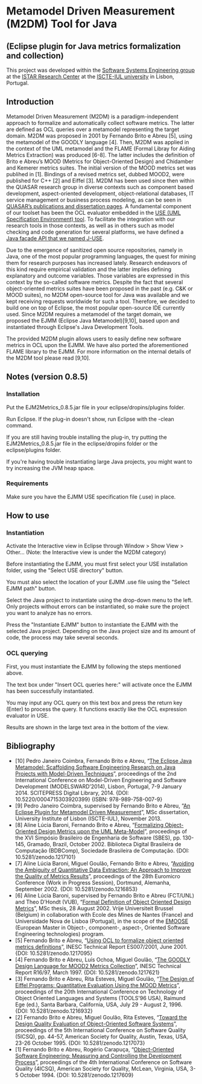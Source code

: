 # Metamodel Driven Measurement (M2DM) Tool for Java
## (Eclipse plugin for Java metrics formalization and collection)
This project was developed within the [Software Systems Engineering group](https://ciencia.iscte-iul.pt/centres/istar-iul/groups/sse) at the [ISTAR Research Center](https://ciencia.iscte-iul.pt/centres/istar-iul) at the [ISCTE-IUL university](https://www.iscte-iul.pt/) in Lisbon, Portugal.

## Introduction
Metamodel Driven Measurement (M2DM) is a paradigm-independent approach to formalize and automatically collect software metrics. The latter are defined as OCL queries over a metamodel representing the target domain. M2DM was proposed in 2001 by Fernando Brito e Abreu [5], using the metamodel of the GOODLY language [4]. Then, M2DM was applied in the context of the UML metamodel and the FLAME (Formal Libray for Aiding Metrics Extraction) was produced [6-8]. The latter includes the definition of Brito e Abreu’s MOOD (Metrics for Object-Oriented Design) and Chidamber and Kemerer metrics suites. The initial version of the MOOD metrics set was publihed in [1]. Bindings of a revised metrics set, dubbed MOOD2, were published for C++ [2] and Eiffel [3]. M2DM has been used since then within the QUASAR research group in diverse contexts such as component based development, aspect-oriented development, object-relational databases, IT service management or business process modeling, as can be seen in [QUASAR’s publications and dissertation pages](https://sites.google.com/site/quasarresearchgroup/). A fundamental component of our toolset has been the OCL evaluator embedded in the [USE (UML Specification Environment) tool](https://sourceforge.net/projects/useocl/). To facilitate the integration with our research tools in those contexts, as well as in others such as model checking and code generation for several platforms, we have defined a [Java façade API that we named J-USE](https://github.com/quasarresearchgroup/j-use).

Due to the emergence of sanitized open source repositories, namely in Java, one of the most popular programming languages, the quest for mining them for research purposes has increased lately. Research endeavors of this kind require empirical validation and the latter implies defining explanatory and outcome variables. Those variables are expressed in this context by the so-called software metrics. Despite the fact that several object-oriented metrics suites have been proposed in the past (e.g. C&K or MOOD suites), no M2DM open-source tool for Java was available and we kept receiving requests worldwide for such a tool. Therefore, we decided to build one on top of Eclipse, the most popular open-source IDE currently used. Since M2DM requires a metamodel of the target domain, we proposed the EJMM (Eclipse Java Metamodel)[9,10], based upon and instantiated through Eclipse's Java Development Tools.

The provided M2DM plugin allows users to easily define new software metrics in OCL upon the EJMM. We have also ported the aforementioned FLAME library to the EJMM. For more information on the internal details of the M2DM tool please read [9,10]. 

## Notes (version 0.8.5)
### Installation
Put the EJM2Metrics_0.8.5.jar file in your eclipse/dropins/plugins folder.

Run Eclipse. If the plug-in doesn't show, run Eclipse with the -clean command.

If you are still having trouble installing the plug-in, try putting the EJM2Metrics_0.8.5.jar file in the eclipse/dropins folder or the eclipse/plugins folder.

If you're having trouble instantiating large Java projects, you might want to try increasing the JVM heap space.

### Requirements
Make sure you have the EJMM USE specification file (.use) in place.

## How to use
### Instantiation
Activate the Interactive view in Eclipse through Window > Show View > Other... (Note: the Interactive view is under the M2DM category)

Before instantiating the EJMM, you must first select your USE installation folder, using the "Select USE directory" button.

You must also select the location of your EJMM .use file using the "Select EJMM path" button.

Select the Java project to instantiate using the drop-down menu to the left. Only projects without errors can be instantiated, so make sure the project you want to analyze has no errors.

Press the "Instantiate EJMM" button to instantiate the EJMM with the selected Java project. Depending on the Java project size and its amount of code, the process may take several seconds.

### OCL querying
First, you must instantiate the EJMM by following the steps mentioned above.

The text box under "Insert OCL queries here:" will activate once the EJMM has been successfully instantiated.

You may input any OCL query on this text box and press the return key (Enter) to process the query. It functions exactly like the OCL expression evaluator in USE.

Results are shown in the large text area in the bottom of the view.

## Bibliography
* [10] Pedro Janeiro Coimbra, Fernando Brito e Abreu, “[The Eclipse Java Metamodel: Scaffolding Software Engineering Research on Java Projects with Model-Driven Techniques](http://dx.doi.org/10.5220/0004715303920399)”, proceedings of the 2nd International Conference on Model-Driven Engineering and Software Development (MODELSWARD’2014), Lisbon, Portugal, 7-9 January 2014. SCITEPRESS Digital Library, 2014. {DOI: 10.5220/0004715303920399} {ISBN: 978-989-758-007-9}
* [9] Pedro Janeiro Coimbra, supervised by Fernando Brito e Abreu, “[An Eclipse Plugin for Metamodel Driven Measurement](http://hdl.handle.net/10071/8007)”, MSc dissertation, University Institute of Lisbon (ISCTE-IUL), November 2013.
* [8] Aline Lúcia Baroni, Fernando Brito e Abreu, “[Formalizing Object-Oriented Design Metrics upon the UML Meta-Model](http://dx.doi.org/10.5281/zenodo.1217101)”, proceedings of the XVI Simpósio Brasileiro de Engenharia de Software (SBES), pp. 130-145, Gramado, Brazil, October 2002. Biblioteca Digital Brasileira de Computação (BDBComp), Sociedade Brasileira de Computação. {DOI: 10.5281/zenodo.1217101}
* [7] Aline Lúcia Baroni, Miguel Goulão, Fernando Brito e Abreu, “[Avoiding the Ambiguity of Quantitative Data Extraction: An Approach to Improve the Quality of Metrics Results](http://dx.doi.org/10.5281/zenodo.1216853)”, proceedings of the 28th Euromicro Conference (Work in Progress Session), Dortmund, Alemanha, September 2002. {DOI: 10.5281/zenodo.1216853}
* [6] Aline Lúcia Baroni, supervised by Fernando Brito e Abreu (FCT/UNL) and Theo D’Hondt (VUB), “[Formal Definition of Object Oriented Design Metrics](http://www.emn.fr/z-info/emoose/alumni/thesis/abaroni.pdf)”, MSc thesis, 28 August 2002. Vrije Universiteit Brussel (Belgium) in collaboration with Ecole des Mines de Nantes (France) and Universidade Nova de Lisboa (Portugal), in the scope of the [EMOOSE](http://www.emn.fr/x-info/emoose/) (European Master in Object-, component-, aspect-, Oriented Software Engineering technologies) program.
* [5] Fernando Brito e Abreu, “[Using OCL to formalize object oriented metrics definitions](http://dx.doi.org/10.5281/zenodo.1217095)”, INESC Technical Report ES007/2001, June 2001. {DOI: 10.5281/zenodo.1217095}
* [4] Fernando Brito e Abreu, Luís Ochoa, Miguel Goulão, “[The GOODLY Design Language for MOOD2 Metrics Collection](http://dx.doi.org/10.5281/zenodo.1217621)”, INESC Technical Report R16/97, March 1997. {DOI: 10.5281/zenodo.1217621}
* [3] Fernando Brito e Abreu, Rita Esteves, Miguel Goulão, “[The Design of Eiffel Programs: Quantitative Evaluation Using the MOOD Metrics](http://dx.doi.org/10.5281/zenodo.1216932)”, proceedings of the 20th International Conference on Technology of Object Oriented Languages and Systems (TOOLS'96 USA), Raimund Ege (ed.), Santa Barbara, California, USA, July 29 - August 2, 1996. {DOI: 10.5281/zenodo.1216932}
* [2] Fernando Brito e Abreu, Miguel Goulão, Rita Esteves, “[Toward the Design Quality Evaluation of Object-Oriented Software Systems](http://dx.doi.org/10.5281/zenodo.1217073)”, proceedings of the 5th International Conference on Software Quality (5ICSQ), pp. 44-57, American Society for Quality, Austin, Texas, USA, 23-26 October 1995. {DOI: 10.5281/zenodo.1217073}
* [1] Fernando Brito e Abreu, Rogério Carapuça, “[Object-Oriented Software Engineering: Measuring and Controlling the Development Process](http://dx.doi.org/10.5281/zenodo.1217609)”, proceedings of the 4th International Conference on Software Quality (4ICSQ), American Society for Quality, McLean, Virginia, USA, 3-5 October 1994. {DOI: 10.5281/zenodo.1217609}
